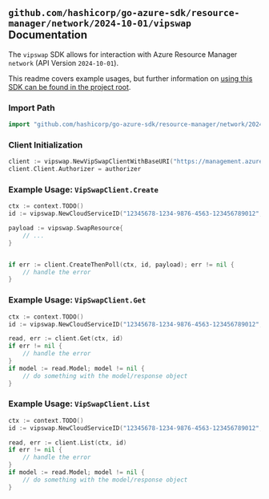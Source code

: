 
## `github.com/hashicorp/go-azure-sdk/resource-manager/network/2024-10-01/vipswap` Documentation

The `vipswap` SDK allows for interaction with Azure Resource Manager `network` (API Version `2024-10-01`).

This readme covers example usages, but further information on [using this SDK can be found in the project root](https://github.com/hashicorp/go-azure-sdk/tree/main/docs).

### Import Path

```go
import "github.com/hashicorp/go-azure-sdk/resource-manager/network/2024-10-01/vipswap"
```


### Client Initialization

```go
client := vipswap.NewVipSwapClientWithBaseURI("https://management.azure.com")
client.Client.Authorizer = authorizer
```


### Example Usage: `VipSwapClient.Create`

```go
ctx := context.TODO()
id := vipswap.NewCloudServiceID("12345678-1234-9876-4563-123456789012", "resourceGroupName", "cloudServiceName")

payload := vipswap.SwapResource{
	// ...
}


if err := client.CreateThenPoll(ctx, id, payload); err != nil {
	// handle the error
}
```


### Example Usage: `VipSwapClient.Get`

```go
ctx := context.TODO()
id := vipswap.NewCloudServiceID("12345678-1234-9876-4563-123456789012", "resourceGroupName", "cloudServiceName")

read, err := client.Get(ctx, id)
if err != nil {
	// handle the error
}
if model := read.Model; model != nil {
	// do something with the model/response object
}
```


### Example Usage: `VipSwapClient.List`

```go
ctx := context.TODO()
id := vipswap.NewCloudServiceID("12345678-1234-9876-4563-123456789012", "resourceGroupName", "cloudServiceName")

read, err := client.List(ctx, id)
if err != nil {
	// handle the error
}
if model := read.Model; model != nil {
	// do something with the model/response object
}
```
